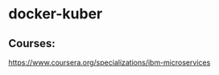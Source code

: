 # docker-kuber



Courses:
--------------
https://www.coursera.org/specializations/ibm-microservices
